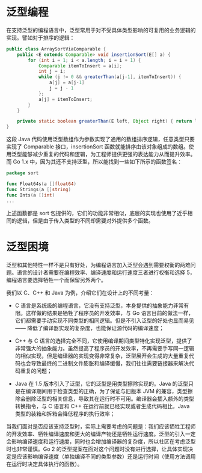 # 泛型编程

在支持泛型的编程语言中，泛型常用于对不受具体类型影响的可复用的业务逻辑的实现。譬如对于排序的逻辑：

```java
public class ArraySortViaComparable {
    public <E extends Comparable> void insertionSort(E[] a) {
        for (int i = 1; i < a.length; i = i + 1) {
            Comparable itemToInsert = a[i];
            int j = i;
            while (j != 0 && greaterThan(a[j-1], itemToInsert)) {
                a[j] = a[j-1]
                j = j - 1
            };
            a[j] = itemToInsert;
        }
    }

    private static boolean greaterThan(E left, Object right) { return left.compareTo(right) == 1; }
}
```

这段 Java 代码使用泛型数组作为参数实现了通用的数组排序逻辑，任意类型只要实现了 Comparable 接口，insertionSort 函数就能排序由该对象组成的数组。使用泛型能够减少重复的代码和逻辑，为工程师提供更强的表达能力从而提升效率。而 Go 1.x 中，因为其还不支持泛型，所以能找到一些如下所示的函数签名：

```go
package sort

func Float64s(a []float64)
func Strings(a []string)
func Ints(a []int)
...
```

上述函数都是 sort 包提供的，它们的功能非常相似，底层的实现也使用了近乎相同的逻辑，但是由于传入类型的不同却需要对外提供多个函数。

# 泛型困境

泛型和其他特性一样不是只有好处，为编程语言加入泛型会遇到需要权衡的两难问题。语言的设计者需要在编程效率、编译速度和运行速度三者进行权衡和选择 5，编程语言要选择牺牲一个而保留另外两个。

我们以 C、C++ 和 Java 为例，介绍它们在设计上的不同考量：

- C 语言是系统级的编程语言，它没有支持泛型，本身提供的抽象能力非常有限。这样做的结果是牺牲了程序员的开发效率，与 Go 语言目前的做法一样，它们都需要手动实现不同类型的相同逻辑。但是不引入泛型的好处也显而易见 —— 降低了编译器实现的复杂度，也能保证源代码的编译速度；

- C++ 与 C 语言的选择完全不同，它使用编译期间类型特化实现泛型，提供了非常强大的抽象能力。虽然提高了程序员的开发效率，不再需要手写同一逻辑的相似实现，但是编译器的实现变得非常复杂，泛型展开会生成的大量重复代码也会导致最终的二进制文件膨胀和编译缓慢，我们往往需要链接器来解决代码重复的问题；

- Java 在 1.5 版本引入了泛型，它的泛型是用类型擦除实现的。Java 的泛型只是在编译期间用于检查类型的正确，为了保证与旧版本 JVM 的兼容，类型擦除会删除泛型的相关信息，导致其在运行时不可用。编译器会插入额外的类型转换指令，与 C 语言和 C++ 在运行前就已经实现或者生成代码相比，Java 类型的装箱和拆箱会降低程序的执行效率；

当我们面对是否应该支持泛型时，实际上需要考虑的问题是：我们应该牺牲工程师的开发效率、牺牲编译速度和更大的编译产物还是牺牲运行速度。泛型的引入一定会影响编译速度和运行速度，同时也会增加编译器的复杂度，所以社区在考虑泛型时也非常谨慎。Go 2 的泛型提案在面对这个问题时没有进行选择，让具体实现决定是应该影响编译速度（单独编译不同的类型参数）还是运行时间（使用方法调用在运行时决定具体执行的函数）。
